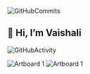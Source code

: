 ![GitHubCommits](https://user-images.githubusercontent.com/65554439/113892772-59a6f500-9794-11eb-80b6-865e51afae9d.png)

👋 Hi, I’m Vaishali
--------------------------



![GitHubActivity](https://user-images.githubusercontent.com/65554439/113891036-b30e2480-9792-11eb-8d95-6b57bc93d40c.png)

<!---
vaishalivr/vaishalivr is a ✨ special ✨ repository because its `README.md` (this file) appears on your GitHub profile.
You can click the Preview link to take a look at your changes.
--->
![Artboard 1](https://user-images.githubusercontent.com/65554439/113892137-b950d080-9793-11eb-9027-a2e8b34b4665.png)
![Artboard 1](https://user-images.githubusercontent.com/65554439/113892229-cff72780-9793-11eb-93ea-9b7ca47b0650.png)
